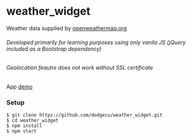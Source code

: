 # weather_widget

Weather data supplied by [openweathermap.org]

###### Developed primarily for learning purposes using only vanila JS (jQuery included as a Bootstrap dependency)
###### Geolocation feautre does not work without SSL certificate

App [demo]

### Setup

```
$ git clone https://github.com/dodgecu/weather_widget.git
$ cd weather_widget
$ npm install
$ npm start

```

 [openweathermap.org]: <https://openweathermap.org/>
 [demo]: <https://biz211.inmotionhosting.com/~fading8/weather/>
